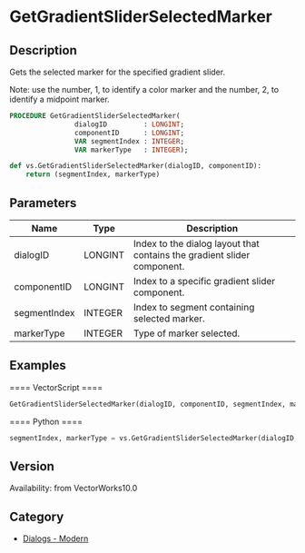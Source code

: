 # GetGradientSliderSelectedMarker

## Description
Gets the selected marker for the specified gradient slider. 

Note: use the number, 1, to identify a color marker and the number, 2, to identify a midpoint marker.

```pascal
PROCEDURE GetGradientSliderSelectedMarker(
				dialogID         : LONGINT;
				componentID      : LONGINT;
				VAR segmentIndex : INTEGER;
				VAR markerType   : INTEGER);
```

```python
def vs.GetGradientSliderSelectedMarker(dialogID, componentID):
    return (segmentIndex, markerType)
```

## Parameters
|Name|Type|Description|
|---|---|---|
|dialogID|LONGINT|Index to the dialog layout that contains the gradient slider component.|
|componentID|LONGINT|Index to a specific gradient slider component.|
|segmentIndex|INTEGER|Index to segment containing selected marker.|(segment indexes begin with 1)|
|markerType|INTEGER|Type of marker selected.|(1 = color marker, 2 = midpoint marker)|

## Examples
==== VectorScript ====
```pascal
GetGradientSliderSelectedMarker(dialogID, componentID, segmentIndex, markerType);
```
==== Python ====
```python
segmentIndex, markerType = vs.GetGradientSliderSelectedMarker(dialogID, componentID)
```

## Version
Availability: from VectorWorks10.0

## Category
* [Dialogs - Modern](../Categories/Dialogs%20-%20Modern.md)
